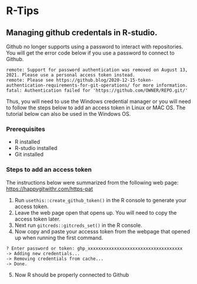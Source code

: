 # R-Tips
## Managing github credentals in R-studio.
Github no longer supports using a password to interact with repositories. You will get the error code below if you use a password to connect to Github.

```console
remote: Support for password authentication was removed on August 13, 2021. Please use a personal access token instead.
remote: Please see https://github.blog/2020-12-15-token-authentication-requirements-for-git-operations/ for more information.
fatal: Authentication failed for 'https://github.com/OWNER/REPO.git/'
```

Thus, you will need to use the Windows credential manager or you will need to follow the steps below to add an access token in Linux or MAC OS. The tutorial below can also be used in the Windows OS.
### Prerequisites
- R installed
- R-studio installed
- Git installed

### Steps to add an access token
The instructions below were summarized from the following web page: https://happygitwithr.com/https-pat
1. Run `usethis::create_github_token()` in the R console to generate your access token.
2. Leave the web page open that opens up. You will need to copy the access token later.
3. Next run `gitcreds::gitcreds_set()` in the R console.
4. Now copy and paste your accesss token from the webpage that opened up when running the first command.

```console
? Enter password or token: ghp_xxxxxxxxxxxxxxxxxxxxxxxxxxxxxxxxxxxx
-> Adding new credentials...
-> Removing credentials from cache...
-> Done.
```

5. Now R should be properly connected to Github
